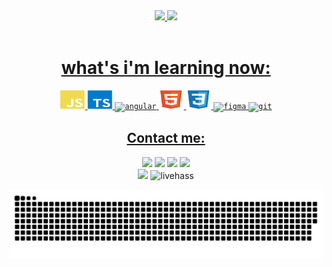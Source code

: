 <div align="center">
<a href="https://github.com/livehass">
<img height="145em" src="https://github-readme-stats-git-masterrstaa-rickstaa.vercel.app/api?username=livehass&show_icons=true&include_all_commits=true&count_private=true&theme=github_dark"/>
<img height="145em" src="https://github-readme-stats-git-masterrstaa-rickstaa.vercel.app/api/top-langs/?username=livehass&layout=compact&langs_count=7&theme=github_dark"/>
</div>

</div>
<div align="center""><br>
 <h1>what's i'm learning now:</h1>
 <code><img alt="js" height="30" width="40" src="https://raw.githubusercontent.com/devicons/devicon/master/icons/javascript/javascript-plain.svg"></code>
 <code><img alt="ts" height="30" width="40" src="https://raw.githubusercontent.com/devicons/devicon/master/icons/typescript/typescript-plain.svg"></code>
 <code><img alt="angular" height="30" width="40" src="https://cdn.jsdelivr.net/gh/devicons/devicon/icons/angularjs/angularjs-original.svg"></code>
 <code><img alt="html" height="30" width="40" src="https://raw.githubusercontent.com/devicons/devicon/master/icons/html5/html5-original.svg"></code>
 <code><img alt="CSS" height="30" width="40" src="https://raw.githubusercontent.com/devicons/devicon/master/icons/css3/css3-original.svg"></code>
 <code><img alt="figma" height="30" width="40" src="https://cdn.jsdelivr.net/gh/devicons/devicon/icons/figma/figma-original.svg"></code>
 <code><img alt="git" height="30" width="40" src="https://cdn.jsdelivr.net/gh/devicons/devicon/icons/git/git-original.svg"></code>
</div>
                      
<div align="center"> 
   <h2> Contact me: </h2>                                                                                                                      
  <a href="https://www.instagram.com/felipe.siper/" target="_blank"><img src="https://img.shields.io/badge/-Instagram-%23E4405F?style=for-the-badge&logo=instagram&logoColor=black" target="_blank"></a>
 	<a href="https://www.twitch.tv/sieuus" target="_blank"><img src="https://img.shields.io/badge/Twitch-9146FF?style=for-the-badge&logo=twitch&logoColor=black" target="_blank"></a>
 <a href = "mailto:Silva.felipe12@hotmail.com"><img src="https://img.shields.io/badge/Microsoft_Outlook-0078D4?style=for-the-badge&logo=microsoft-outlook&logoColor=black" target="_blank"></a>
  <a href="https://www.linkedin.com/in/jorge-felipe-silva-26b29b11a/" target="_blank"><img src="https://img.shields.io/badge/-LinkedIn-%230077B5?style=for-the-badge&logo=linkedin&logoColor=black" target="_blank"></a> 
</div>
<div align="center">
<a href="https://github.com/livehass?tab=repositories" target="_blank"><img src="https://img.shields.io/badge/Meus-projetos-green" target="_blank"></a>
<img src="https://komarev.com/ghpvc/?username=livehass&label=Profile%20views&color=0e75b6&style=flat" alt="livehass"> </a></p>
                                                                                                                    
 ![snake svg](https://github.com/livehass/livehass/blob/output/github-contribution-grid-snake-dark.svg)                                                                                                                   
</div>








